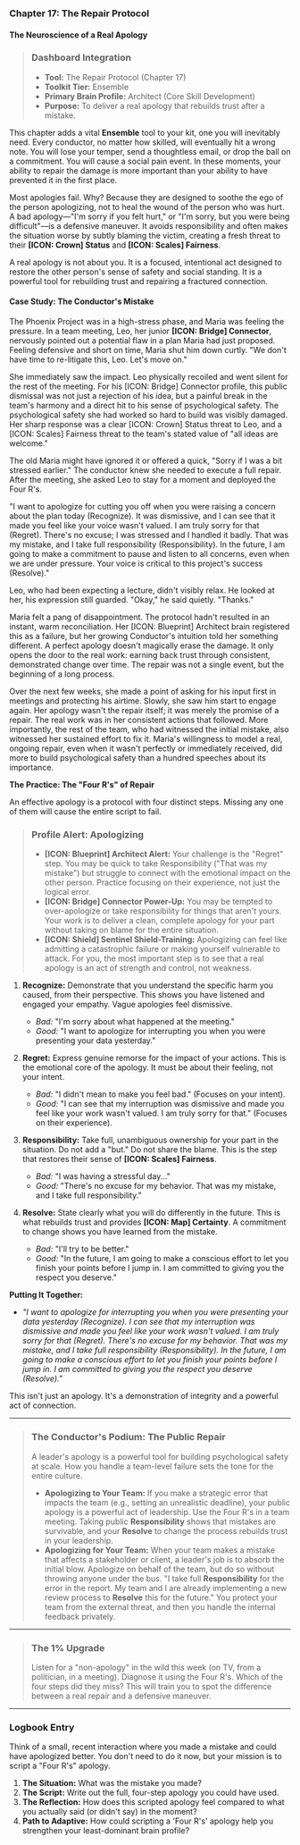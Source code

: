 ### **Chapter 17: The Repair Protocol**
#### The Neuroscience of a Real Apology

> ### **Dashboard Integration**
>
> *   **Tool:** The Repair Protocol (Chapter 17)
> *   **Toolkit Tier:** Ensemble
> *   **Primary Brain Profile:** Architect (Core Skill Development)
> *   **Purpose:** To deliver a real apology that rebuilds trust after a mistake.

This chapter adds a vital **Ensemble** tool to your kit, one you will inevitably need. Every conductor, no matter how skilled, will eventually hit a wrong note. You will lose your temper, send a thoughtless email, or drop the ball on a commitment. You will cause a social pain event. In these moments, your ability to repair the damage is more important than your ability to have prevented it in the first place.

Most apologies fail. Why? Because they are designed to soothe the ego of the person apologizing, not to heal the wound of the person who was hurt. A bad apology—"I'm sorry if you felt hurt," or "I'm sorry, but you were being difficult"—is a defensive maneuver. It avoids responsibility and often makes the situation worse by subtly blaming the victim, creating a fresh threat to their **[ICON: Crown] Status** and **[ICON: Scales] Fairness**.

A real apology is not about you. It is a focused, intentional act designed to restore the other person's sense of safety and social standing. It is a powerful tool for rebuilding trust and repairing a fractured connection.

#### **Case Study: The Conductor's Mistake**
The Phoenix Project was in a high-stress phase, and Maria was feeling the pressure. In a team meeting, Leo, her junior **[ICON: Bridge] Connector**, nervously pointed out a potential flaw in a plan Maria had just proposed. Feeling defensive and short on time, Maria shut him down curtly. "We don't have time to re-litigate this, Leo. Let's move on."

She immediately saw the impact. Leo physically recoiled and went silent for the rest of the meeting. For his [ICON: Bridge] Connector profile, this public dismissal was not just a rejection of his idea, but a painful break in the team's harmony and a direct hit to his sense of psychological safety. The psychological safety she had worked so hard to build was visibly damaged. Her sharp response was a clear [ICON: Crown] Status threat to Leo, and a [ICON: Scales] Fairness threat to the team's stated value of "all ideas are welcome."

The old Maria might have ignored it or offered a quick, "Sorry if I was a bit stressed earlier." The conductor knew she needed to execute a full repair. After the meeting, she asked Leo to stay for a moment and deployed the Four R's.

"I want to apologize for cutting you off when you were raising a concern about the plan today (Recognize). It was dismissive, and I can see that it made you feel like your voice wasn't valued. I am truly sorry for that (Regret). There's no excuse; I was stressed and I handled it badly. That was my mistake, and I take full responsibility (Responsibility). In the future, I am going to make a commitment to pause and listen to all concerns, even when we are under pressure. Your voice is critical to this project's success (Resolve)."

Leo, who had been expecting a lecture, didn't visibly relax. He looked at her, his expression still guarded. "Okay," he said quietly. "Thanks."

Maria felt a pang of disappointment. The protocol hadn't resulted in an instant, warm reconciliation. Her [ICON: Blueprint] Architect brain registered this as a failure, but her growing Conductor's intuition told her something different. A perfect apology doesn't magically erase the damage. It only opens the door to the real work: earning back trust through consistent, demonstrated change over time. The repair was not a single event, but the beginning of a long process.

Over the next few weeks, she made a point of asking for his input first in meetings and protecting his airtime. Slowly, she saw him start to engage again. Her apology wasn't the repair itself; it was merely the promise of a repair. The real work was in her consistent actions that followed. More importantly, the rest of the team, who had witnessed the initial mistake, also witnessed her sustained effort to fix it. Maria's willingness to model a real, ongoing repair, even when it wasn't perfectly or immediately received, did more to build psychological safety than a hundred speeches about its importance.

**The Practice: The "Four R's" of Repair**

An effective apology is a protocol with four distinct steps. Missing any one of them will cause the entire script to fail.

> ### **Profile Alert: Apologizing**
>
> *   **[ICON: Blueprint] Architect Alert:** Your challenge is the "Regret" step. You may be quick to take Responsibility ("That was my mistake") but struggle to connect with the emotional impact on the other person. Practice focusing on their experience, not just the logical error.
> *   **[ICON: Bridge] Connector Power-Up:** You may be tempted to over-apologize or take responsibility for things that aren't yours. Your work is to deliver a clean, complete apology for your part without taking on blame for the entire situation.
> *   **[ICON: Shield] Sentinel Shield-Training:** Apologizing can feel like admitting a catastrophic failure or making yourself vulnerable to attack. For you, the most important step is to see that a real apology is an act of strength and control, not weakness.

1.  **Recognize:** Demonstrate that you understand the specific harm you caused, from their perspective. This shows you have listened and engaged your empathy. Vague apologies feel dismissive.
    *   *Bad:* "I'm sorry about what happened at the meeting."
    *   *Good:* "I want to apologize for interrupting you when you were presenting your data yesterday."

2.  **Regret:** Express genuine remorse for the impact of your actions. This is the emotional core of the apology. It must be about their feeling, not your intent.
    *   *Bad:* "I didn't mean to make you feel bad." (Focuses on your intent).
    *   *Good:* "I can see that my interruption was dismissive and made you feel like your work wasn't valued. I am truly sorry for that." (Focuses on their experience).

3.  **Responsibility:** Take full, unambiguous ownership for your part in the situation. Do not add a "but." Do not share the blame. This is the step that restores their sense of **[ICON: Scales] Fairness**.
    *   *Bad:* "I was having a stressful day..."
    *   *Good:* "There's no excuse for my behavior. That was my mistake, and I take full responsibility."

4.  **Resolve:** State clearly what you will do differently in the future. This is what rebuilds trust and provides **[ICON: Map] Certainty**. A commitment to change shows you have learned from the mistake.
    *   *Bad:* "I'll try to be better."
    *   *Good:* "In the future, I am going to make a conscious effort to let you finish your points before I jump in. I am committed to giving you the respect you deserve."

**Putting It Together:**
*   *"I want to apologize for interrupting you when you were presenting your data yesterday (Recognize). I can see that my interruption was dismissive and made you feel like your work wasn't valued. I am truly sorry for that (Regret). There's no excuse for my behavior. That was my mistake, and I take full responsibility (Responsibility). In the future, I am going to make a conscious effort to let you finish your points before I jump in. I am committed to giving you the respect you deserve (Resolve)."*

This isn't just an apology. It's a demonstration of integrity and a powerful act of connection.

---
> ### **The Conductor's Podium: The Public Repair**
>
> A leader's apology is a powerful tool for building psychological safety at scale. How you handle a team-level failure sets the tone for the entire culture.
>
> *   **Apologizing to Your Team:** If you make a strategic error that impacts the team (e.g., setting an unrealistic deadline), your public apology is a powerful act of leadership. Use the Four R's in a team meeting. Taking public **Responsibility** shows that mistakes are survivable, and your **Resolve** to change the process rebuilds trust in your leadership.
> *   **Apologizing for Your Team:** When your team makes a mistake that affects a stakeholder or client, a leader's job is to absorb the initial blow. Apologize on behalf of the team, but do so without throwing anyone under the bus. "I take full **Responsibility** for the error in the report. My team and I are already implementing a new review process to **Resolve** this for the future." You protect your team from the external threat, and then you handle the internal feedback privately.
---
> ### **The 1% Upgrade**
>
> Listen for a "non-apology" in the wild this week (on TV, from a politician, in a meeting). Diagnose it using the Four R's. Which of the four steps did they miss? This will train you to spot the difference between a real repair and a defensive maneuver.

---
### **Logbook Entry**

Think of a small, recent interaction where you made a mistake and could have apologized better. You don't need to do it now, but your mission is to script a "Four R's" apology.

1.  **The Situation:** What was the mistake you made?
2.  **The Script:** Write out the full, four-step apology you could have used.
3.  **The Reflection:** How does this scripted apology feel compared to what you actually said (or didn't say) in the moment?
4.  **Path to Adaptive:** How could scripting a 'Four R's' apology help you strengthen your least-dominant brain profile?
